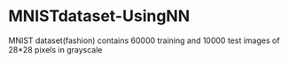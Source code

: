 # MNISTdataset-UsingNN
MNIST dataset(fashion) contains 60000 training and 10000 test images of 28*28 pixels in grayscale

